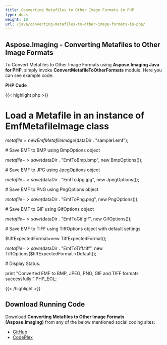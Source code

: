 ```yaml
---
title: Converting Metafiles to Other Image Formats in PHP
type: docs
weight: 10
url: /java/converting-metafiles-to-other-image-formats-in-php/
---
```


## **Aspose.Imaging - Converting Metafiles to Other Image Formats**
To Convert Metafiles to Other Image Formats using **Aspose.Imaging Java for PHP**, simply invoke **ConvertMetafileToOtherFormats** module. Here you can see example code.

**PHP Code**

{{< highlight php >}}

 # Load a Metafile in an instance of EmfMetafileImage class

$metafile = new EmfMetafileImage($dataDir . "sample1.emf");

\# Save EMF to BMP using BmpOptions object

$metafile->save($dataDir . "EmfToBmp.bmp", new BmpOptions());

\# Save EMF to JPG using JpegOptions object

$metafile->save($dataDir . "EmfToJpg.jpg", new JpegOptions());

\# Save EMF to PNG using PngOptions object

$metafile->save($dataDir . "EmfToPng.png", new PngOptions());

\# Save EMF to GIF using GifOptions object

$metafile->save($dataDir . "EmfToGif.gif", new GifOptions());

\# Save EMF to TIFF using TiffOptions object with default settings

$tiffExpectedFormat=new TiffExpectedFormat();

$metafile->save($dataDir . "EmfToTiff.tiff", new TiffOptions($tiffExpectedFormat->Default));

\# Display Status.

print "Converted EMF to BMP, JPEG, PNG, GIF and TIFF formats successfully!".PHP_EOL;

{{< /highlight >}}
## **Download Running Code**
Download **Converting Metafiles to Other Image Formats (Aspose.Imaging)** from any of the below mentioned social coding sites:

- [GitHub](https://github.com/asposeimaging/Aspose.Imaging-for-Java/blob/master/Plugins/Aspose_Imaging_Java_for_PHP/src/aspose/imaging/ConvertingMetafilestoOtherImageFormats/ConvertMetafileToOtherFormats.php)
- [CodePlex](https://asposeimagingjavaphp.codeplex.com/SourceControl/latest#src/aspose/imaging/ConvertingMetafilestoOtherImageFormats/ConvertMetafileToOtherFormats.php)
